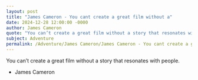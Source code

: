 ```yaml
---
layout: post
title: "James Cameron - You cant create a great film without a"
date: 2024-12-28 12:00:00 -0000
author: James Cameron
quote: "You can’t create a great film without a story that resonates with people."
subject: Adventure
permalink: /Adventure/James Cameron/James Cameron - You cant create a great film without a
---
```


You can’t create a great film without a story that resonates with people.

- James Cameron

